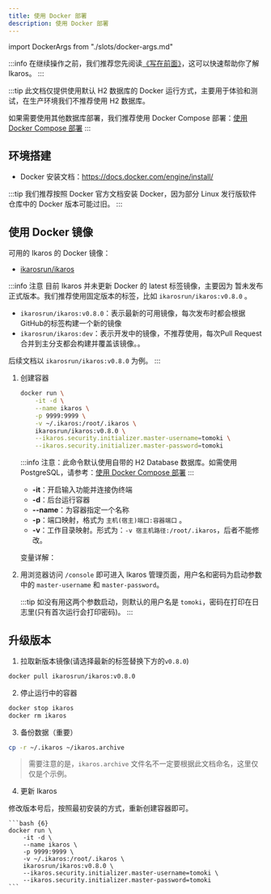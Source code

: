 ```yaml
---
title: 使用 Docker 部署
description: 使用 Docker 部署
---
```


import DockerArgs from "./slots/docker-args.md"

:::info
在继续操作之前，我们推荐您先阅读[《写在前面》](../prepare)，这可以快速帮助你了解 Ikaros。
:::

:::tip
此文档仅提供使用默认 H2 数据库的 Docker 运行方式，主要用于体验和测试，在生产环境我们不推荐使用 H2 数据库。

如果需要使用其他数据库部署，我们推荐使用 Docker Compose 部署：[使用 Docker Compose 部署](./docker-compose)
:::

## 环境搭建

- Docker 安装文档：<https://docs.docker.com/engine/install/>

:::tip
我们推荐按照 Docker 官方文档安装 Docker，因为部分 Linux 发行版软件仓库中的 Docker 版本可能过旧。
:::

## 使用 Docker 镜像

可用的 Ikaros 的 Docker 镜像：

- [ikarosrun/ikaros](https://hub.docker.com/r/ikarosrun/ikaros)

:::info 注意
目前 Ikaros 并未更新 Docker 的 latest 标签镜像，主要因为 暂未发布正式版本。我们推荐使用固定版本的标签，比如 `ikarosrun/ikaros:v0.8.0` 。

- `ikarosrun/ikaros:v0.8.0`：表示最新的可用镜像，每次发布时都会根据GitHub的标签构建一个新的镜像
- `ikarosrun/ikaros:dev`：表示开发中的镜像，不推荐使用，每次Pull Request合并到主分支都会构建并覆盖该镜像。。

后续文档以 `ikarosrun/ikaros:v0.8.0` 为例。
:::

1. 创建容器

    ```bash
    docker run \
        -it -d \
        --name ikaros \
        -p 9999:9999 \
        -v ~/.ikaros:/root/.ikaros \
        ikarosrun/ikaros:v0.8.0 \
        --ikaros.security.initializer.master-username=tomoki \
        --ikaros.security.initializer.master-password=tomoki
    ```

    :::info
    注意：此命令默认使用自带的 H2 Database 数据库。如需使用 PostgreSQL，请参考：[使用 Docker Compose 部署](./docker-compose)
    :::

    - **-it**：开启输入功能并连接伪终端
    - **-d**：后台运行容器
    - **--name**：为容器指定一个名称
    - **-p**：端口映射，格式为 `主机(宿主)端口:容器端口` 。
    - **-v**：工作目录映射。形式为：`-v 宿主机路径:/root/.ikaros`，后者不能修改。

    变量详解：

    <DockerArgs />

1. 用浏览器访问 `/console` 即可进入 Ikaros 管理页面，用户名和密码为启动参数中的 `master-username` 和 `master-password`。

    :::tip
    如没有用这两个参数启动，则默认的用户名是 `tomoki`，密码在打印在日志里(只有首次运行会打印密码)。
    :::

## 升级版本

1. 拉取新版本镜像(请选择最新的标签替换下方的`v0.8.0`)

  ```bash
  docker pull ikarosrun/ikaros:v0.8.0
  ```

2. 停止运行中的容器

  ```bash
  docker stop ikaros
  docker rm ikaros
  ```

3. 备份数据（重要）

  ```bash
  cp -r ~/.ikaros ~/ikaros.archive
  ```

  > 需要注意的是，`ikaros.archive` 文件名不一定要根据此文档命名，这里仅仅是个示例。

4. 更新 Ikaros

  修改版本号后，按照最初安装的方式，重新创建容器即可。

    ```bash {6}
    docker run \
        -it -d \
        --name ikaros \
        -p 9999:9999 \
        -v ~/.ikaros:/root/.ikaros \
        ikarosrun/ikaros:v0.8.0 \
        --ikaros.security.initializer.master-username=tomoki \
        --ikaros.security.initializer.master-password=tomoki
    ```
